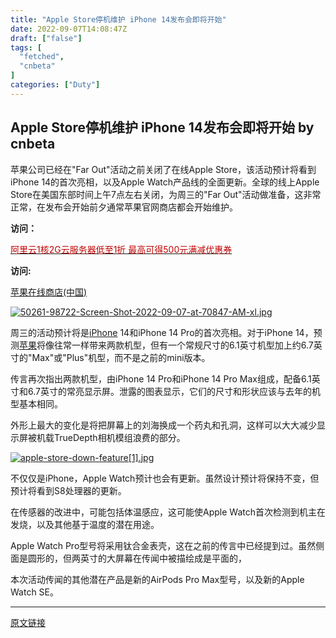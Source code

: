 ```yaml
---
title: "Apple Store停机维护 iPhone 14发布会即将开始"
date: 2022-09-07T14:08:47Z
draft: ["false"]
tags: [
  "fetched",
  "cnbeta"
]
categories: ["Duty"]
---
```

Apple Store停机维护 iPhone 14发布会即将开始 by cnbeta
------
<div style="margin-top:10px" class="content" id="artibody"><p>苹果公司已经在"Far Out"活动之前关闭了在线Apple Store，该活动预计将看到iPhone 14的首次亮相，以及Apple Watch产品线的全面更新。全球的线上Apple Store在美国东部时间上午7点左右关闭，为周三的"Far Out"活动做准备，这非常正常，在发布会开始前夕通常苹果官网商店都会开始维护。</p><div class="article-global"><p><strong>访问：</strong></p><p><a href="https://click.aliyun.com/m/1000356370/" target="_blank"><span style="color: rgb(192, 0, 0);">阿里云1核2G云服务器低至1折 最高可得500元满减优惠券</span></a></p></div><div class="article-topic"><p><strong>访问:</strong></p><p><a target="_blank" href="https://apple.pvxt.net/7zOd">苹果在线商店(中国)</a></p></div><p><a href="https://static.cnbetacdn.com/article/2022/0907/9c478c7edbb705c.jpg" target="_blank"><img src="https://static.cnbetacdn.com/thumb/article/2022/0907/9c478c7edbb705c.jpg" title="" alt="50261-98722-Screen-Shot-2022-09-07-at-70847-AM-xl.jpg"></a></p><p>周三的活动预计将是<a data-link="1" href="https://apple.pvxt.net/c/1251234/435400/7639?u=https%3A%2F%2Fwww.apple.com%2Fcn%2Fiphone%2F" target="_blank">iPhone</a> 14和iPhone 14 Pro的首次亮相。对于iPhone 14，预测<a data-link="1" href="https://apple.pvxt.net/c/1251234/435400/7639?u=https%3A%2F%2Fwww.apple.com%2Fcn%2Fmusic%2F" target="_blank">苹果</a>将像往常一样带来两款机型，但有一个常规尺寸的6.1英寸机型加上约6.7英寸的"Max"或"Plus"机型，而不是之前的mini版本。</p><p>传言再次指出两款机型，由iPhone 14 Pro和iPhone 14 Pro Max组成，配备6.1英寸和6.7英寸的常亮显示屏。泄露的图表显示，它们的尺寸和形状应该与去年的机型基本相同。</p><p>外形上最大的变化是将把屏幕上的刘海换成一个药丸和孔洞，这样可以大大减少显示屏被机载TrueDepth相机模组浪费的部分。</p><p><a href="https://static.cnbetacdn.com/article/2022/0907/1384ecdfb798b6f.jpg" target="_blank"><img src="https://static.cnbetacdn.com/thumb/article/2022/0907/1384ecdfb798b6f.jpg" title="" alt="apple-store-down-feature[1].jpg"></a></p><p>不仅仅是iPhone，Apple Watch预计也会有更新。虽然设计预计将保持不变，但预计将看到S8处理器的更新。</p><p>在传感器的改进中，可能包括体温感应，这可能使Apple Watch首次检测到机主在发烧，以及其他基于温度的潜在用途。</p><p>Apple Watch Pro型号将采用钛合金表壳，这在之前的传言中已经提到过。虽然侧面是圆形的，但两英寸的大屏幕在传闻中被描绘成是平面的，</p><p>本次活动传闻的其他潜在产品是新的AirPods Pro Max型号，以及新的Apple Watch SE。</p></div> 

<hr>
<a href="https://m.cnbeta.com/wap/view/1313607.htm",target="_blank" rel="noopener noreferrer">原文链接</a>
